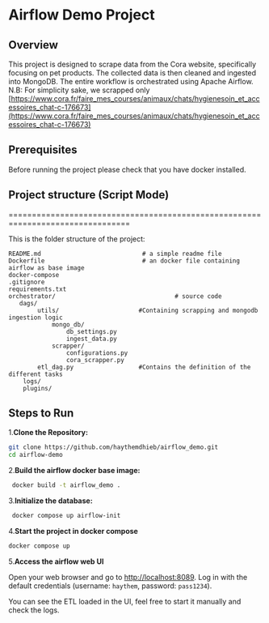 # Airflow Demo Project

## Overview

This project is designed to scrape data from the Cora website, specifically focusing on pet products. The collected data is then cleaned and ingested into MongoDB. The entire workflow is orchestrated using Apache Airflow.
N.B: For simplicity sake, we scrapped only [https://www.cora.fr/faire_mes_courses/animaux/chats/hygienesoin_et_accessoires_chat-c-176673](https://www.cora.fr/faire_mes_courses/animaux/chats/hygienesoin_et_accessoires_chat-c-176673) 

## Prerequisites

Before running the project please check that you have docker installed.

## Project structure (Script Mode)
================================================================================

This is the folder structure of the project:

```
README.md                            # a simple readme file
Dockerfile                           # an docker file containing airflow as base image
docker-compose                        
.gitignore
requirements.txt
orchestrator/                                 # source code
   dags/
        utils/                      #Containing scrapping and mongodb ingestion logic
            mongo_db/
                db_settings.py
                ingest_data.py
            scrapper/
                configurations.py
                cora_scrapper.py
        etl_dag.py                  #Contains the definition of the different tasks
    logs/
    plugins/

```


## Steps to Run

1.**Clone the Repository:**
   ```bash
   git clone https://github.com/haythemdhieb/airflow_demo.git
   cd airflow-demo
```

2.**Build the airflow docker base image:**
   ```bash
    docker build -t airflow_demo .

```
3.**Initialize the database:**
   ```bash
    docker compose up airflow-init
```
4.**Start the project in docker compose**
   ```bash
   docker compose up
```

5.**Access the airflow web UI**

Open your web browser and go to [http://localhost:8089](http://localhost:8089). Log in with the default credentials (username: `haythem`, password: `pass1234`).

You can see the ETL loaded in the UI, feel free to start it manually and check the logs.